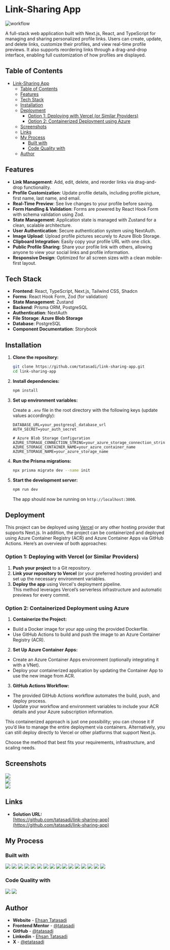 # Link-Sharing App

![workflow](https://github.com/tatasadi/link-sharing-app/actions/workflows/deploy-ubuntu.yml/badge.svg)

A full-stack web application built with Next.js, React, and TypeScript for managing and sharing
personalized profile links. Users can create, update, and delete links, customize their profiles,
and view real-time profile previews. It also supports reordering links through a drag-and-drop
interface, enabling full customization of how profiles are displayed.

## Table of Contents

- [Link-Sharing App](#link-sharing-app)
  - [Table of Contents](#table-of-contents)
  - [Features](#features)
  - [Tech Stack](#tech-stack)
  - [Installation](#installation)
  - [Deployment](#deployment)
    - [Option 1: Deploying with Vercel (or Similar Providers)](#option-1-deploying-with-vercel-or-similar-providers)
    - [Option 2: Containerized Deployment using Azure](#option-2-containerized-deployment-using-azure)
  - [Screenshots](#screenshots)
  - [Links](#links)
  - [My Process](#my-process)
    - [Built with](#built-with)
    - [Code Quality with](#code-quality-with)
  - [Author](#author)

## Features

- **Link Management**: Add, edit, delete, and reorder links via drag-and-drop functionality.
- **Profile Customization**: Update profile details, including profile picture, first name, last
  name, and email.
- **Real-Time Preview**: See live changes to your profile before saving.
- **Form Handling & Validation**: Forms are powered by React Hook Form with schema validation using
  Zod.
- **State Management**: Application state is managed with Zustand for a clean, scalable
  architecture.
- **User Authentication**: Secure authentication system using NextAuth.
- **Image Upload**: Upload profile pictures securely to Azure Blob Storage.
- **Clipboard Integration**: Easily copy your profile URL with one click.
- **Public Profile Sharing**: Share your profile link with others, allowing anyone to view your
  social links and profile information.
- **Responsive Design**: Optimized for all screen sizes with a clean mobile-first layout.

## Tech Stack

- **Frontend**: React, TypeScript, Next.js, Tailwind CSS, Shadcn
- **Forms**: React Hook Form, Zod (for validation)
- **State Management**: Zustand
- **Backend**: Prisma ORM, PostgreSQL
- **Authentication**: NextAuth
- **File Storage**: **Azure Blob Storage**
- **Database**: PostgreSQL
- **Component Documentation**: Storybook

## Installation

1. **Clone the repository:**

   ```bash
   git clone https://github.com/tatasadi/link-sharing-app.git
   cd link-sharing-app
   ```

2. **Install dependencies:**

   ```bash
   npm install
   ```

3. **Set up environment variables:**

   Create a `.env` file in the root directory with the following keys (update values accordingly):

   ```plaintext
   DATABASE_URL=your_postgresql_database_url
   AUTH_SECRET=your_auth_secret

   # Azure Blob Storage Configuration
   AZURE_STORAGE_CONNECTION_STRING=your_azure_storage_connection_string
   AZURE_STORAGE_CONTAINER_NAME=your_azure_container_name
   AZURE_STORAGE_NAME=your_azure_storage_name
   ```

4. **Run the Prisma migrations:**

   ```bash
   npx prisma migrate dev --name init
   ```

5. **Start the development server:**

   ```bash
   npm run dev
   ```

   The app should now be running on `http://localhost:3000`.

## Deployment

This project can be deployed using [Vercel](https://vercel.com/) or any other hosting provider that
supports Next.js. In addition, the project can be containerized and deployed using Azure Container
Registry (ACR) and Azure Container Apps via GitHub Actions. Here’s an overview of both approaches:

### Option 1: Deploying with Vercel (or Similar Providers)

1. **Push your project** to a Git repository.
2. **Link your repository to Vercel** (or your preferred hosting provider) and set up the necessary
   environment variables.
3. **Deploy the app** using Vercel's deployment pipeline.  
   This method leverages Vercel’s serverless infrastructure and automatic previews for every commit.

### Option 2: Containerized Deployment using Azure

1. **Containerize the Project:**

- Build a Docker image for your app using the provided Dockerfile.
- Use GitHub Actions to build and push the image to an Azure Container Registry (ACR).

2. **Set Up Azure Container Apps:**

- Create an Azure Container Apps environment (optionally integrating it with a VNet).
- Deploy your containerized application by updating the Container App to use the new image from ACR.

3. **GitHub Actions Workflow:**

- The provided GitHub Actions workflow automates the build, push, and deploy process.
- Update your workflow and environment variables to include your ACR details and your Azure
  subscription information.

This containerized approach is just one possibility; you can choose it if you’d like to manage the
entire deployment via containers. Alternatively, you can still deploy directly to Vercel or other
platforms that support Next.js.

Choose the method that best fits your requirements, infrastructure, and scaling needs.

## Screenshots

![](./preview-1.png)  
![](./preview-2.png)  
![](./preview-3.png)

## Links

- **Solution URL:**  
  [https://github.com/tatasadi/link-sharing-app](https://github.com/tatasadi/link-sharing-app)

## My Process

### Built with

![](https://img.shields.io/badge/HTML5-fff?style=for-the-badge&logo=HTML5&logoColor=fff&color=E34F26)
![](https://img.shields.io/badge/CSS3-fff?style=for-the-badge&logo=CSS3&logoColor=fff&color=29a4d9)
![](https://img.shields.io/badge/TypeScript-fff?style=for-the-badge&logo=TypeScript&logoColor=fff&color=2f74c0)
![](https://img.shields.io/badge/git-fff?style=for-the-badge&logo=git&logoColor=fff&color=e94e31)
![](https://img.shields.io/badge/React-fff?style=for-the-badge&logo=React&logoColor=000&color=5ed3f3)
![](https://img.shields.io/badge/Next.js-fff?style=for-the-badge&logo=next.js&logoColor=fff&color=000)
![](https://img.shields.io/badge/tailwindcss-fff?style=for-the-badge&logo=tailwindcss&logoColor=fff&color=15b8c5)
![](https://img.shields.io/badge/Zod-fff?style=for-the-badge&logo=zod&logoColor=fff&color=3068b7)
![](https://img.shields.io/badge/Storybook-fff?style=for-the-badge&logo=storybook&logoColor=fff&color=ff4785)
![](https://img.shields.io/badge/React_Hook_Form-fff?style=for-the-badge&logo=react-hook-form&logoColor=fff&color=ec5990)
![](https://img.shields.io/badge/Zustand-fff?style=for-the-badge&logo=zustand&logoColor=fff&color=ff7e00)
![](https://img.shields.io/badge/Next_Auth-fff?style=for-the-badge&logo=nextauth&logoColor=fff&color=007acc)
![](https://img.shields.io/badge/Azure_Blob_Storage-fff?style=for-the-badge&logo=azureblobstorage&logoColor=fff&color=0078d4)
![](https://img.shields.io/badge/Prisma-fff?style=for-the-badge&logo=prisma&logoColor=fff&color=0c344b)
![](https://img.shields.io/badge/PostgreSQL-fff?style=for-the-badge&logo=postgresql&logoColor=fff&color=336791)
![](https://img.shields.io/badge/Shadcn-fff?style=for-the-badge&logo=shadcn&logoColor=fff&color=000)

### Code Quality with

![](https://img.shields.io/badge/eslint-fff?style=for-the-badge&logo=eslint&logoColor=fff&color=4930bd)
![](https://img.shields.io/badge/prettier-fff?style=for-the-badge&logo=prettier&logoColor=000&color=f3ae42)

## Author

- **Website** - [Ehsan Tatasadi](https://ehsan.tatasadi.com)
- **Frontend Mentor** - [@tatasadi](https://www.frontendmentor.io/profile/tatasadi)
- **GitHub** - [@tatasadi](https://github.com/tatasadi)
- **Linkedin** - [Ehsan Tatasadi](https://www.linkedin.com/in/ehsan-tatasadi-2161a433)
- **X** - [@etatasadi](https://x.com/etatasadi)

